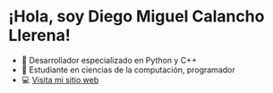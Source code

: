 # ¡Hola, soy Diego Miguel Calancho Llerena!
- 🌟 Desarrollador especializado en Python y C++
- 🚀 Estudiante en ciencias de la computación, programador
- 💻 [Visita mi sitio web](https://diegocalancho.github.io/)
